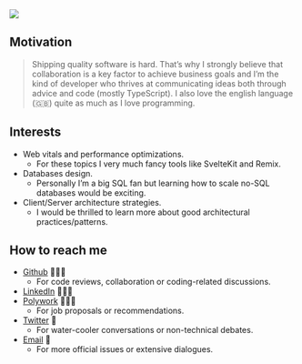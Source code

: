 <img src="https://user-images.githubusercontent.com/39205380/153914802-73afc26e-eb94-44de-81d4-a52cfa52d28c.gif" />

## Motivation

> Shipping quality software is hard. That’s why I strongly believe that collaboration is a key factor to achieve business goals and I’m the kind of developer who thrives at communicating ideas both through advice and code (mostly TypeScript). I also love the english language (🇬🇧) quite as much as I love programming.

## Interests

- Web vitals and performance optimizations.
  - For these topics I very much fancy tools like SvelteKit and Remix.
- Databases design.
  - Personally I’m a big SQL fan but learning how to scale no-SQL databases would be exciting.
- Client/Server architecture strategies.
  - I would be thrilled to learn more about good architectural practices/patterns.

## How to reach me

- [Github](https://github.com/juanzitelli) 👨🏻‍💻 
  - For code reviews, collaboration or coding-related discussions.
- [LinkedIn](https://www.linkedin.com/in/juanzitelli/) 👨🏻‍🔧 
- [Polywork](https://www.polywork.com/juanzitelli) 👨🏻‍🔬 
  - For job proposals or recommendations.
- [Twitter](https://twitter.com/juanzitelli/) 🐤 
  - For water-cooler conversations or non-technical debates.
- [Email](mailto:juanzitelli7@gmail.com) 📧 
  - For more official issues or extensive dialogues.
